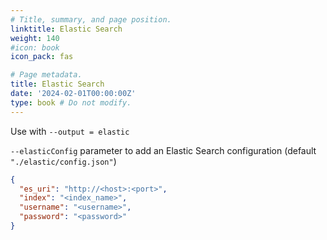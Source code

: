 ```yaml
---
# Title, summary, and page position.
linktitle: Elastic Search
weight: 140
#icon: book
icon_pack: fas

# Page metadata.
title: Elastic Search
date: '2024-02-01T00:00:00Z'
type: book # Do not modify.
---
```


Use with `--output = elastic`


`--elasticConfig` parameter to add an Elastic Search configuration (default `"./elastic/config.json"`)

```json
{
  "es_uri": "http://<host>:<port>",
  "index": "<index_name>",
  "username": "<username>",
  "password": "<password>"
}
```
